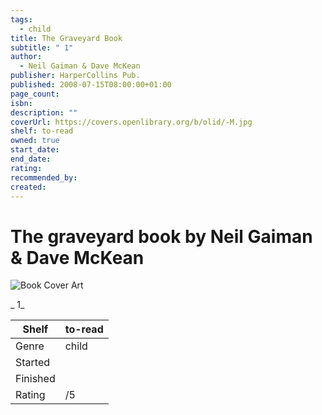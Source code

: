 ```yaml
---
tags:
  - child
title: The Graveyard Book
subtitle: " 1"
author:
  - Neil Gaiman & Dave McKean
publisher: HarperCollins Pub.
published: 2008-07-15T08:00:00+01:00
page_count:
isbn:
description: ""
coverUrl: https://covers.openlibrary.org/b/olid/-M.jpg
shelf: to-read
owned: true
start_date:
end_date:
rating:
recommended_by:
created:
---
```


# The graveyard book by Neil Gaiman & Dave McKean

![Book Cover Art](https://covers.openlibrary.org/b/olid/-M.jpg)

_ 1_

| Shelf | to-read |
| --- | --- |
| Genre | child |
| Started |  |
| Finished |  |
| Rating | /5 |


